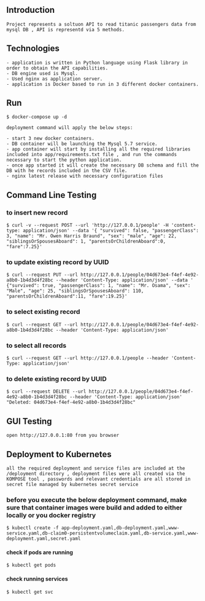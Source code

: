 ## Introduction

    Project represents a soltuon API to read titanic passengers data from mysql DB , API is representd via 5 methods.

## Technologies

    - application is written in Python language using Flask library in order to obtain the API capabilities.
    - DB engine used is Mysql.
    - Used nginx as application server.
    - application is Docker based to run in 3 different docker containers. 


## Run

    $ docker-compose up -d

    deployment command will apply the below steps:

    - start 3 new docker containers.
    - DB container will be launching the Mysql 5.7 service.
    - app container will start by installing all the required libraries included into app/requirements.txt file , and run the commands necessary to start the python application.
    - once app started it will create the necessary DB schema and fill the DB with he records included in the CSV file.
    - nginx latest release with necessary configuration files


## Command Line Testing
 ### to insert new record
	$ curl -v --request POST --url 'http://127.0.0.1/people' -H 'content-type: application/json' --data '{ "survived": false, "passengerClass": 3, "name": "Mr. Owen Harris Braund", "sex": "male", "age": 22, "siblingsOrSpousesAboard": 1, "parentsOrChildrenAboard":0, "fare":7.25}'

 ### to update existing record by UUID
	$ curl --request PUT --url http://127.0.0.1/people/04d673e4-f4ef-4e92-a8b0-1b4d3d4f28bc --header 'Content-Type: application/json' --data ' {"survived": true, "passengerClass": 1, "name": "Mr. Osama", "sex": "Male", "age": 25, "siblingsOrSpousesAboard": 110, "parentsOrChildrenAboard":11, "fare":19.25}'
 
 ### to select existing record  
	$ curl --request GET --url http://127.0.0.1/people/04d673e4-f4ef-4e92-a8b0-1b4d3d4f28bc --header 'Content-Type: application/json' 

 ### to select all records
	$ curl --request GET --url http://127.0.0.1/people --header 'Content-Type: application/json' 

 ### to delete existing record by UUID
	$ curl --request DELETE --url http://127.0.0.1/people/04d673e4-f4ef-4e92-a8b0-1b4d3d4f28bc --header 'Content-Type: application/json' 
	"Deleted: 04d673e4-f4ef-4e92-a8b0-1b4d3d4f28bc"    

## GUI Testing

    open http://127.0.0.1:80 from you browser

## Deployment to Kubernetes

    all the required deployment and service files are included at the /deployment directory , deployment files were all created via the KOMPOSE tool , passwords and relevant credentials are all stored in secret file managed by kubernetes secret service

 ### before you execute the below deployment command, make sure that container images were build and added to either locally or you docker registry
   
    $ kubectl create -f app-deployment.yaml,db-deployment.yaml,www-service.yaml,db-claim0-persistentvolumeclaim.yaml,db-service.yaml,www-deployment.yaml,secret.yaml
   
   #### check if pods are running 
    $ kubectl get pods
   
   #### check running services
    $ kubectl get svc
